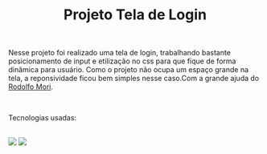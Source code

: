 <h1 align="center">Projeto Tela de Login</h1>
<br>
<p>Nesse projeto foi realizado uma tela de login, trabalhando bastante posicionamento de input e etilização no css para que fique de forma dinâmica para usuário.
Como o projeto não ocupa um espaço grande na tela, a reponsividade ficou bem simples nesse caso.Com a grande ajuda do <a href="https://www.youtube.com/watch?v=TD0ItRjhGUg">Rodolfo Mori</a>.</p>
<br>
<p>Tecnologias usadas:</p>
<br>
<img src="https://img.shields.io/badge/CSS3-1572B6?style=for-the-badge&logo=css3&logoColor=white">
<img src="https://img.shields.io/badge/HTML5-E34F26?style=for-the-badge&logo=html5&logoColor=white">
<br>



